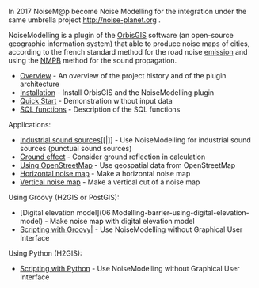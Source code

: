In 2017 NoiseM@p become Noise Modelling for the integration under the same umbrella project http://noise-planet.org .

NoiseModelling is a plugin of the [OrbisGIS](http://www.orbisgis.org) software (an open-source geographic information system) that able to produce noise maps of cities, according to the french standard method for the road noise [emission][nmpb_E] and using the [NMPB][nmpb_P] method for the sound propagation.

[nmpb_E]: http://www.infra-transports-materiaux.cerema.fr/IMG/pdf/0924-1A_Road_noise_prediction_v1.pdf "Road noise prediction. Part 1 - Calculating sound emissions from road traffic, SETRA (2009)"
[nmpb_P]: http://www.setra.developpement-durable.gouv.fr/IMG/pdf/US_0957-2A_Road_noise_predictionDTRF.pdf "Road noise prediction. Part 2 - Noise propagation computation method including meteorological effects (NMPB 2008), SETRA (2009)"

* [Overview](00-Overview.md) - An overview of the project history and of the plugin architecture
* [Installation](01-Installation) - Install OrbisGIS and the NoiseModelling plugin
* [Quick Start](02-Quick-Start) - Demonstration without input data
* [SQL functions](03-SQL-functions) - Description of the SQL functions

Applications:

* [Industrial sound sources](04-Industrial-sound-sources-application)[[|]] - Use NoiseModelling for industrial sound sources (punctual sound sources)
* [Ground effect](05-Ground-effect) - Consider ground reflection in calculation
* [Using OpenStreetMap](09-Using-data-from-OpenStreetMap) - Use geospatial data from OpenStreetMap
* [Horizontal noise map](07-Horizontal-noise-map) - Make a horizontal noise map
* [Vertical noise map](08-Vertical-noise-map) - Make a vertical cut of a noise map

Using Groovy (H2GIS or PostGIS):

* [Digital elevation model](06 Modelling-barrier-using-digital-elevation-model) - Make noise map with digital elevation model
* [Scripting with Groovy|](10-Scripting-with-Groovy) - Use NoiseModelling without Graphical User Interface

Using Python (H2GIS):

* [Scripting with Python](11-Scripting-with-Python) - Use NoiseModelling without Graphical User Interface
